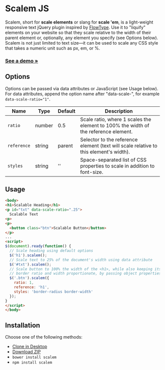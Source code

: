 # Scalem JS

Scalem, short for __scale elements__ or slang for __scale 'em__, is a light-weight responsive text jQuery plugin inspired by [FlowType](http://simplefocus.com/flowtype/). Use it to "liquify" elements on your website so that they scale relative to the width of their parent element or, optionally, any element you specify (see Options below). Scalem is not just limited to text size&mdash;it can be used to scale any CSS style that takes a numeric unit such as px, em, or %.

### [See a demo &raquo;](http://thdoan.github.io/scalem/demo.html)

## Options

Options can be passed via data attributes or JavaScript (see Usage below). For data attributes, append the option name after "data-scale-", for example `data-scale-ratio="1"`.

Name        | Type   | Default | Description
----------- | ------ | ------- | -----------
`ratio`     | number | 0.5     | Scale ratio, where 1 scales the element to 100% the width of the reference element.
`reference` | string | parent  | Selector to the reference element (text will scale relative to this element's width).
`styles`    | string | ''      | Space-separated list of CSS properties to scale in addition to font-size.


## Usage

```html
<body>
<h1>Scalable Heading</h1>
<p id="txt" data-scale-ratio=".25">
  Scalable Text
<p>
<p>
  <button class="btn">Scalable Button</button>
</p>
...
<script>
$(document).ready(function() {
  // Scale heading using default options
  $('h1').scalem();
  // Scale text to 25% of the document's width using data attribute
  $('#txt').scalem();
  // Scale button to 100% the width of the <h1>, while also keeping its
  // border ratio and width proportionate, by passing object properties
  $('.btn').scalem({
    ratio: 1,
    reference: 'h1',
    styles: 'border-radius border-width'
  });
}
</script>
</body>
```

## Installation

Choose one of the following methods:

- [Clone in Desktop](github-windows://openRepo/https://github.com/thdoan/scalem)
- [Download ZIP](https://github.com/thdoan/scalem/archive/master.zip)
- `bower install scalem`
- `npm install scalem`